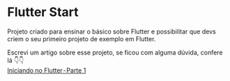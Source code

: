 # Flutter Start

Projeto criado para ensinar o básico sobre Flutter e possibilitar que devs criem o seu primeiro projeto de exemplo em Flutter.

Escrevi um artigo sobre esse projeto, se ficou com alguma dúvida, confere lá 👇👇 <br>
[Iniciando no Flutter - Parte 1](https://medium.com/@diegokalschne/95fdf0108ad8)
